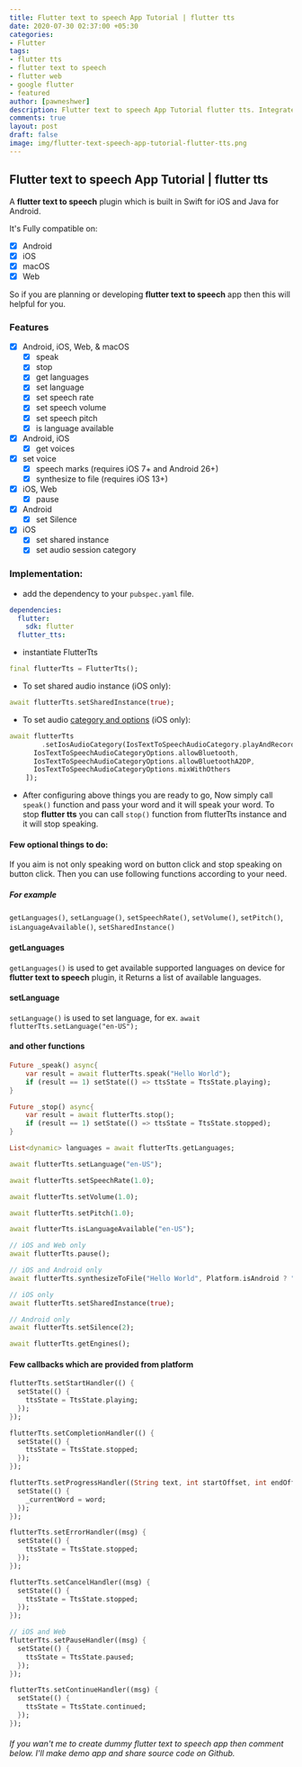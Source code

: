 ```yaml
---
title: Flutter text to speech App Tutorial | flutter tts
date: 2020-07-30 02:37:00 +05:30
categories:
- Flutter
tags:
- flutter tts
- flutter text to speech
- flutter web
- google flutter
- featured
author: [pawneshwer]
description: Flutter text to speech App Tutorial flutter tts. Integrate to your project to speak texts on you app working on iOS, Android, and macOS. text to speech flutter.
comments: true
layout: post
draft: false
image: img/flutter-text-speech-app-tutorial-flutter-tts.png
---
```


## Flutter text to speech App Tutorial | flutter tts

A **flutter text to speech** plugin which is built in Swift for iOS and Java for Android.

It's Fully compatible on:

- [x] Android
- [x] iOS
- [x] macOS
- [x] Web

So if you are planning or developing **flutter text to speech** app then this will helpful for you.

### Features

- [x] Android, iOS, Web, & macOS
  - [x] speak
  - [x] stop
  - [x] get languages
  - [x] set language
  - [x] set speech rate
  - [x] set speech volume
  - [x] set speech pitch
  - [x] is language available
- [x] Android, iOS
  - [x] get voices
- [x] set voice
  - [x] speech marks (requires iOS 7+ and Android 26+)
  - [x] synthesize to file (requires iOS 13+)
- [x] iOS, Web
  - [x] pause
- [x] Android
  - [x] set Silence
- [x] iOS
  - [x] set shared instance
  - [x] set audio session category

### Implementation:

* add the dependency to your `pubspec.yaml` file.

```yaml
dependencies:
  flutter:
    sdk: flutter
  flutter_tts:
```

* instantiate FlutterTts

```dart
final flutterTts = FlutterTts();
```
* To set shared audio instance (iOS only):

```dart
await flutterTts.setSharedInstance(true);
```
* To set audio [category and options](https://developer.apple.com/documentation/avfoundation/avaudiosession) (iOS only):

```dart
await flutterTts
        .setIosAudioCategory(IosTextToSpeechAudioCategory.playAndRecord, [
      IosTextToSpeechAudioCategoryOptions.allowBluetooth,
      IosTextToSpeechAudioCategoryOptions.allowBluetoothA2DP,
      IosTextToSpeechAudioCategoryOptions.mixWithOthers
    ]);
```
* After configuring above things you are ready to go, Now simply call `speak()` function and pass your word and it will speak your word. To stop **flutter tts** you can call `stop()` function from flutterTts instance and it will stop speaking.

#### Few optional things to do:

If you aim is not only speaking word on button click and stop speaking on button click. Then you can use following functions according to your need.

##### For example
`getLanguages()`, `setLanguage()`, `setSpeechRate()`, `setVolume()`, `setPitch()`, `isLanguageAvailable()`, `setSharedInstance()`

#### getLanguages

`getLanguages()` is used to get available supported languages on device for **flutter text to speech** plugin, it Returns a list of available languages.

#### setLanguage

`setLanguage()` is used to set language, for ex. `await flutterTts.setLanguage("en-US");`

#### and other functions

```dart
Future _speak() async{
    var result = await flutterTts.speak("Hello World");
    if (result == 1) setState(() => ttsState = TtsState.playing);
}

Future _stop() async{
    var result = await flutterTts.stop();
    if (result == 1) setState(() => ttsState = TtsState.stopped);
}

List<dynamic> languages = await flutterTts.getLanguages;

await flutterTts.setLanguage("en-US");

await flutterTts.setSpeechRate(1.0);

await flutterTts.setVolume(1.0);

await flutterTts.setPitch(1.0);

await flutterTts.isLanguageAvailable("en-US");

// iOS and Web only
await flutterTts.pause();

// iOS and Android only
await flutterTts.synthesizeToFile("Hello World", Platform.isAndroid ? "tts.wav" : "tts.caf");

// iOS only
await flutterTts.setSharedInstance(true);

// Android only
await flutterTts.setSilence(2);

await flutterTts.getEngines();
```

#### Few callbacks which are provided from platform

```dart
flutterTts.setStartHandler(() {
  setState(() {
    ttsState = TtsState.playing;
  });
});

flutterTts.setCompletionHandler(() {
  setState(() {
    ttsState = TtsState.stopped;
  });
});

flutterTts.setProgressHandler((String text, int startOffset, int endOffset, String word) {
  setState(() {
    _currentWord = word;
  });
});

flutterTts.setErrorHandler((msg) {
  setState(() {
    ttsState = TtsState.stopped;
  });
});

flutterTts.setCancelHandler((msg) {
  setState(() {
    ttsState = TtsState.stopped;
  });
});

// iOS and Web
flutterTts.setPauseHandler((msg) {
  setState(() {
    ttsState = TtsState.paused;
  });
});

flutterTts.setContinueHandler((msg) {
  setState(() {
    ttsState = TtsState.continued;
  });
});
```

###### If you wan't me to create dummy flutter text to speech app then comment below. I'll make demo app and share source code on Github.